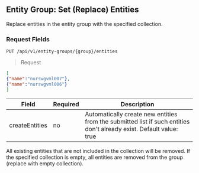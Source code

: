 ## Entity Group: Set (Replace) Entities

Replace entities in the entity group with the specified collection.

### Request Fields

```
PUT /api/v1/entity-groups/{group}/entities
```

> Request

```json
[
{"name":"nurswgvml007"},
{"name":"nurswgvml006"}
]
```

| **Field**  | **Required** | **Description**                                                                                |
|----------------|--------------|------------------------------------------------------------------------------------------------|
| createEntities | no       | Automatically create new entities from the submitted list if such entities don't already exist. Default value: true|

<aside class="notice">
All existing entities that are not included in the collection will be removed.
If the specified collection is empty, all entities are removed from the group (replace with empty collection).
</aside>
